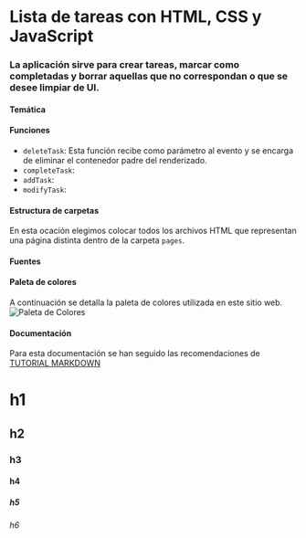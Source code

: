 # Lista de tareas con HTML, CSS y JavaScript

### La aplicación sirve para crear tareas, marcar como completadas y borrar aquellas que no correspondan o que se desee limpiar de UI.

#### Temática

#### Funciones

- `deleteTask`: Esta función recibe como parámetro al evento y se encarga de eliminar el contenedor padre del renderizado. 
- `completeTask`:
- `addTask`:
- `modifyTask`:

#### Estructura de carpetas

En esta ocación elegimos colocar todos los archivos HTML que representan <!-- Para agregar un salto de linea se debe hacer dos espacios y luego presionar ENTER -->  
una página distinta dentro de la carpeta `pages`.

#### Fuentes

#### Paleta de colores

A continuación se detalla la paleta de colores utilizada en este sitio web. 
![Paleta de Colores](https://paletadecolores.online/static/332742ec8382de9d38d1401882eea743/14df9/color_gris_oscuro.png)

#### Documentación

Para esta documentación se han seguido las recomendaciones de [TUTORIAL MARKDOWN](https://tutorialmarkdown.com/guia)

# h1
## h2
### h3
#### h4
##### h5
###### h6 